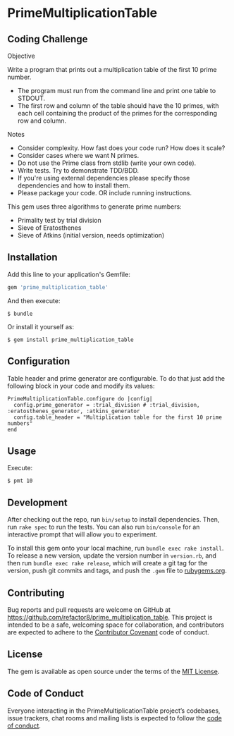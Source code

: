 # PrimeMultiplicationTable

## Coding Challenge

Objective

Write a program that prints out a multiplication table of the first 10 prime number.

  * The program must run from the command line and print one table to STDOUT.
  * The first row and column of the table should have the 10 primes, with each cell containing the product of the primes for the corresponding row and column.

Notes

* Consider complexity. How fast does your code run? How does it scale?
* Consider cases where we want N primes.
* Do not use the Prime class from stdlib (write your own code).
* Write tests. Try to demonstrate TDD/BDD.
* If you're using external dependencies please specify those dependencies and how to install them.
* Please package your code. OR include running instructions.

This gem uses three algorithms to generate prime numbers:

* Primality test by trial division
* Sieve of Eratosthenes
* Sieve of Atkins (initial version, needs optimization)

## Installation

Add this line to your application's Gemfile:

```ruby
gem 'prime_multiplication_table'
```

And then execute:

    $ bundle

Or install it yourself as:

    $ gem install prime_multiplication_table

## Configuration

Table header and prime generator are configurable. To do that just add the following block in your code and modify its values:

```
PrimeMultiplicationTable.configure do |config|
  config.prime_generator = :trial_division # :trial_division, :eratosthenes_generator, :atkins_generator
  config.table_header = "Multiplication table for the first 10 prime numbers"
end
```

## Usage

Execute:  

    $ pmt 10

## Development

After checking out the repo, run `bin/setup` to install dependencies. Then, run `rake spec` to run the tests. You can also run `bin/console` for an interactive prompt that will allow you to experiment.

To install this gem onto your local machine, run `bundle exec rake install`. To release a new version, update the version number in `version.rb`, and then run `bundle exec rake release`, which will create a git tag for the version, push git commits and tags, and push the `.gem` file to [rubygems.org](https://rubygems.org).

## Contributing

Bug reports and pull requests are welcome on GitHub at https://github.com/refactor8/prime_multiplication_table. This project is intended to be a safe, welcoming space for collaboration, and contributors are expected to adhere to the [Contributor Covenant](http://contributor-covenant.org) code of conduct.

## License

The gem is available as open source under the terms of the [MIT License](https://opensource.org/licenses/MIT).

## Code of Conduct

Everyone interacting in the PrimeMultiplicationTable project’s codebases, issue trackers, chat rooms and mailing lists is expected to follow the [code of conduct](https://github.com/refactor8/prime_multiplication_table/blob/master/CODE_OF_CONDUCT.md).

